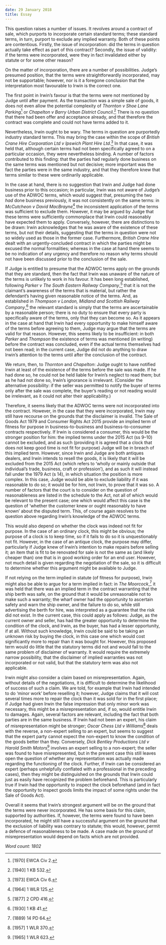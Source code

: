 ```yaml
---
date: 29 January 2018
title: Essay
---
```


This question raises a number of issues. It revolves around a contract of sale, which purports to incorporate certain standard terms; these standard terms, in turn, purport to exclude any implied warranty. Both of these points are contentious. Firstly, the issue of incorporation: did the terms in question actually take effect as part of this contract? Secondly, the issue of validity: if the terms were incorporated, were they in fact invalidated either by statute or for some other reason?

On the matter of incorporation, there are a number of possibilities. Judge’s presumed position, that the terms were straightforwardly incorporated, may not be supportable; however, nor is it a foregone conclusion that the interpretation most favourable to Irwin is the correct one.

The first point in Irwin’s favour is that the terms were not mentioned by Judge until after payment. As the transaction was a simple sale of goods, it does not even allow the potential complexity of *Thornton v Shoe Lane Parking*[^1] or *Chapelton v Barry Urban District Council*.[^2] There is no question that there had been offer and acceptance already, and that therefore the contract was complete and could not have terms added to it.

Nevertheless, Irwin ought to be wary. The terms in question are purportedly industry standard terms. This may bring the case within the scope of *British Crane Hire Corporation Ltd v Ipswich Plant Hire Ltd*.[^3] In that case, it was held that, although certain terms had not been specifically agreed to on a particular occasion, they were nevertheless binding. A number of factors contributed to this finding: that the parties had regularly done business on the same terms was mentioned but not decisive; more important was the fact the parties were in the same industry, and that they therefore knew that terms similar to these were ordinarily applicable.

In the case at hand, there is no suggestion that Irwin and Judge had done business prior to this occasion; in particular, Irwin was not aware of Judge’s use of the ADWOC terms, which would suggest that, presuming the two *had* done business previously, it was not consistently on the same terms: in *McCutcheon v David MacBrayne*[^4] the inconsistent application of the terms was sufficient to exclude them. However, it may be argued by Judge that these terms were sufficiently commonplace that Irwin could reasonably have expected them to apply. Conversely, however, there are distinctions to be drawn: Irwin acknowledges that he was aware of the existence of these terms, but not their details, suggesting that the terms in question were not so widely used as those in the former case. Furthermore, *British Crane Hire* dealt with an urgently-concluded contract in which the parties might be excused the normal formalities; whereas in the case at hand there seems to be no indication of any urgency and therefore no reason why terms should not have been discussed prior to the conclusion of the sale.

If Judge is entitled to presume that the ADWOC terms apply on the grounds that they are standard, then the fact that Irwin was unaware of the nature of the terms is unlikely to work in his favour. It has been long established, following *Parker v The South Eastern Railway Company*,[^5] that it is not the claimant’s awareness of the terms that is material, but rather the defendant’s having given reasonable notice of the terms. And, as established in *Thompson v London, Midland and Scottish Railway Company*,[^6] the relevant standard is simply that the terms are ascertainable by a reasonable person; there is no duty to ensure that every party is specifically aware of the terms, only that they can become so. As it appears in the case at hand that Irwin had every opportunity to make himself aware of the terms before agreeing to them, Judge may argue that the terms are valid for that reason. However, this seems likely to be insufficient: in both *Parker* and *Thompson* the existence of terms was mentioned (in writing) before the contract was concluded, even if the actual terms themselves had not been read; in the current case, Judge did not do anything to draw Irwin’s attention to the terms until after the conclusion of the contract.

We return, then, to *Thornton* and *Chapelton*: Judge ought to have notified Irwin at least of the existence of the terms before the sale was made. If he had done so, he could not be held liable for Irwin’s neglect to read them; but as he had not done so, Irwin’s ignorance is irrelevant. (Consider the alternative possibility: if the seller was permitted to notify the buyer of terms only after the sale was complete, the buyer’s reading or not reading would be irrelevant, as it could not alter their applicability.)

Therefore, it seems likely that the ADWOC terms were not incorporated into the contract. However, in the case that they were incorporated, Irwin may still have recourse on the grounds that the disclaimer is invalid. The Sale of Goods Act 1979 and Consumer Rights Act 2015 provide an implied term of fitness for purpose in business-to-business and business-to-consumer contracts respectively. If Irwin is considered a consumer, this would be the stronger position for him: the implied terms under the 2015 Act (ss 9–10) cannot be excluded, and as such (providing it is agreed that a clock that does not keep good time is not fit for purpose) Judge will be in breach of this implied term. However, since Irwin and Judge are both antiques dealers, and Irwin intends to resell the goods, it is likely that it will be excluded from the 2015 Act (which refers to ‘wholly or mainly outside that individual’s trade, business, craft or profession’), and as such it will instead fall under the 1979 Act (s 14), in which situation the position is more complex. In this case, Judge would be able to exclude liability if it was reasonable to do so; it would be for him, not Irwin, to prove that it was so. A number of factors that the court is to consider on the question of reasonableness are listed in the schedule to the Act, not all of which would be relevant to the present case; one which would affect this case is the question of ‘whether the customer knew or ought reasonably to have known’ about the disputed term. This, of course again resolves to the question above regarding Irwin’s knowledge of the ADWOC terms.

This would also depend on whether the clock was indeed not fit for purpose. In the case of an ordinary clock, this might be obvious; the purpose of a clock is to keep time, so if it fails to do so it is unquestionably not fit. However, in the case of an antique clock, the purpose may differ, particularly if Judge knew of Irwin’s intention to make repairs before selling it; an item that is fit to be renovated for sale is not the same as (and likely cheaper than) one that is in good working order for an end user. However, not much detail is given regarding the negotiation of the sale, so it is difficult to determine whether this argument might be available to Judge.

If not relying on the term implied in statute (of fitness for purpose), Irwin might also be able to argue for a term implied in fact: in *The Moorcock*,[^7] it was held that there was an implied term in the contract warranting that the ship berth was safe, on the ground that it would be unreasonable not to make such a warranty; the wharf owner had the opportunity to ascertain safety and warn the ship owner, and the failure to do so, while still advertising the berth for hire, was interpreted as a guarantee that the risk did not exist. In the current case, this could apply as follows: Judge, as the current owner and seller, has had the greater opportunity to determine the condition of the clock, and Irwin, as the buyer, has had a lesser opportunity, if at all. Without such knowledge, Irwin could be said to be taking an unknown risk by buying the clock, in this case one which would cost significantly more to repair than it was bought for. However, this proposed term would do little that the statutory terms did not and would fall to the same problem of disclaimer of warranty. It would require the extremely narrow possibility, that the disclaimer of implied warranties was not incorporated or not valid, but that the statutory term was also not applicable.

Irwin might also consider a claim based on misrepresentation. Again, without details of the negotiations, it is difficult to determine the likelihood of success of such a claim. We are told, for example that Irwin had intended to do ‘minor work’ before reselling it; however, Judge claims that it will cost several times more to repair the clock than it was sold for in the first place; if Judge had given Irwin the false impression that only minor work was necessary, this might be a misrepresentation and, if so, would entitle Irwin to damages. Again, several factors are relevant, including the fact that both parties are in the same business. If Irwin had not been an expert, his claim of misrepresentation might be stronger; *Oscar Chess Ltd v Williams*[^8] deals with the reverse, a non-expert selling to an expert, but seems to suggest that the expert party cannot expect the non-expert to know the condition of the goods better than they. Conversely, *Dick Bentley Productions Ltd v Harold Smith Motors*[^9] involves an expert selling to a non-expert; the seller was found to have misrepresented, but in the present case this still leaves open the question of whether any representation was actually made regarding the functioning of the clock. Further, if Irwin can be considered an expert (perhaps unhelpfully conflated with a professional in the preceding cases), then they might be distinguished on the grounds that Irwin could just as easily have recognized the problem beforehand. This is particularly true if Irwin had the opportunity to inspect the clock beforehand (and in fact the opportunity to inspect goods limits the impact of some rights under the Sale of Goods Act).

Overall it seems that Irwin’s strongest argument will be on the ground that the terms were never incorporated. He has some basis for this claim, supported by authorities. If, however, the terms were found to have been incorporated, he might still have a successful argument on the ground that the exclusion of liability was contrary to statute; this would, however, permit a defence of reasonableness to be made. A case made on the ground of misrepresentation would depend on facts which are not provided.

*Word count: 1802*

[^1]: \[1970\] EWCA Civ 2.

[^2]: \[1940\] 1 KB 532.

[^3]: \[1973\] EWCA Civ 6.

[^4]: \[1964\] 1 WLR 125.

[^5]: \[1877\] 2 CPD 416.

[^6]: \[1930\] 1 KB 41.

[^7]: (1889) 14 PD 64.

[^8]: \[1957\] 1 WLR 370.

[^9]: \[1965\] 1 WLR 623.

